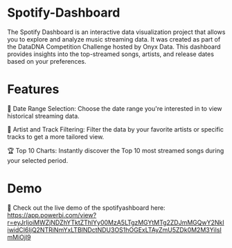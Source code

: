 # Spotify-Dashboard
 The Spotify Dashboard is an interactive data visualization project that allows you to explore and analyze music streaming data. It was created as part of the DataDNA Competition Challenge hosted by Onyx Data. This dashboard provides insights into the top-streamed songs, artists, and release dates based on your preferences.


# Features
📅 Date Range Selection: Choose the date range you're interested in to view historical streaming data.

🎤 Artist and Track Filtering: Filter the data by your favorite artists or specific tracks to get a more tailored view.

🏆 Top 10 Charts: Instantly discover the Top 10 most streamed songs during your selected period.

# Demo
🚀 Check out the live demo of the spotifyashboard here: https://app.powerbi.com/view?r=eyJrIjoiMWZjNDZhYTktZThlYy00MzA5LTgzMGYtMTg2ZDJmMGQwY2NkIiwidCI6IjQ2NTRiNmYxLTBlNDctNDU3OS1hOGExLTAyZmU5ZDk0M2M3YiIsImMiOjl9



